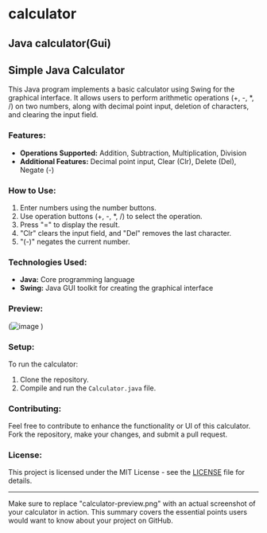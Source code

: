 # calculator
Java calculator(Gui)
---

## Simple Java Calculator

This Java program implements a basic calculator using Swing for the graphical interface. It allows users to perform arithmetic operations (+, -, *, /) on two numbers, along with decimal point input, deletion of characters, and clearing the input field.

### Features:
- **Operations Supported:** Addition, Subtraction, Multiplication, Division
- **Additional Features:** Decimal point input, Clear (Clr), Delete (Del), Negate (-)

### How to Use:
1. Enter numbers using the number buttons.
2. Use operation buttons (+, -, *, /) to select the operation.
3. Press "=" to display the result.
4. "Clr" clears the input field, and "Del" removes the last character.
5. "(-)" negates the current number.

### Technologies Used:
- **Java:** Core programming language
- **Swing:** Java GUI toolkit for creating the graphical interface

### Preview:
(![image](https://github.com/lRennan/calculator/assets/94014673/08aa36af-1999-40c8-a66d-7226f5155380)
)

### Setup:
To run the calculator:
1. Clone the repository.
2. Compile and run the `Calculator.java` file.

### Contributing:
Feel free to contribute to enhance the functionality or UI of this calculator. Fork the repository, make your changes, and submit a pull request.

### License:
This project is licensed under the MIT License - see the [LICENSE](LICENSE) file for details.

---

Make sure to replace "calculator-preview.png" with an actual screenshot of your calculator in action. This summary covers the essential points users would want to know about your project on GitHub.
